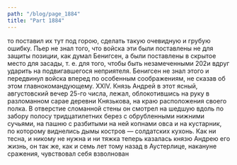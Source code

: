 ```yaml
---
path: "/blog/page_1884"
title: "Part 1884"
---
```


то поставил их тут под горою, сделать такую очевидную и грубую ошибку.
Пьер не знал того, что войска эти были поставлены не для защиты позиции, как думал Бенигсен, а были поставлены в скрытое место для засады, т. е. для того, чтобы быть незамеченными 202и вдруг ударить на подвигавшегося неприятеля. Бенигсен не знал этого и передвинул войска вперед по особенным соображениям, не сказав об этом главнокомандующему.
XXIV.
Князь Андрей в этот ясный, августовский вечер 25-го числа, лежал, облокотившись на руку в разломанном сарае деревни Князькова, на краю расположения своего полка. В отверстие сломанной стены он смотрел на шедшую вдоль по забору полосу тридцатилетних берез с обрубленными нижними сучьями, на пашню с разбитыми на ней копнами овса и на кустарник, по которому виднелись дымы костров — солдатских кухонь.
Как ни тесна, и никому не нужна и ни тяжка теперь казалась князю Андрею его жизнь, он так же, как и семь лет тому назад в Аустерлице, накануне сражения, чувствовал себя взволнован
